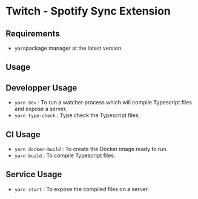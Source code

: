 # Twitch - Spotify Sync Extension

## Requirements

- `yarn`package manager at the latest version.

## Usage

## Developper Usage

- `yarn dev` : To run a watcher process which will compile Typescript files and expose a server.
- `yarn type-check` : Type check the Typescript files.

## CI Usage

- `yarn docker-build` : To create the Docker image ready to run.
- `yarn build` : To compile Typescript files.

## Service Usage

- `yarn start` : To expose the compiled files on a server.
